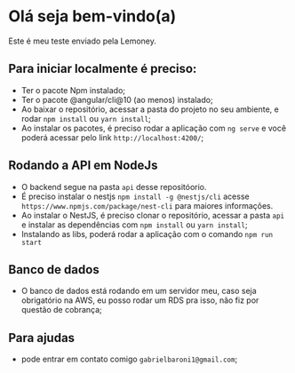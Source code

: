 # Olá seja bem-vindo(a)
Este é meu teste enviado pela Lemoney.

## Para iniciar localmente é preciso:
- Ter o pacote Npm instalado;
- Ter o pacote @angular/cli@10 (ao menos) instalado;
- Ao baixar o repositório, acessar a pasta do projeto no seu ambiente, e rodar `npm install` ou `yarn install`;
- Ao instalar os pacotes, é preciso rodar a aplicação com `ng serve` e você poderá acessar pelo link `http://localhost:4200/`;

## Rodando a API em NodeJs
- O backend segue na pasta `api` desse repositóorio.
- É preciso instalar o nestjs  `npm install -g @nestjs/cli`  acesse `https://www.npmjs.com/package/nest-cli` para maiores informações.
- Ao instalar o NestJS, é preciso clonar o repositório, acessar a pasta `api` e instalar as dependências com `npm install` ou `yarn install`;
- Instalando as libs, poderá rodar a aplicação com o comando `npm run start`

## Banco de dados
- O banco de dados está rodando em um servidor meu, caso seja obrigatório na AWS, eu posso rodar um RDS pra isso, não fiz por questão de cobrança;


## Para ajudas
- pode entrar em contato comigo `gabrielbaroni1@gmail.com`;
